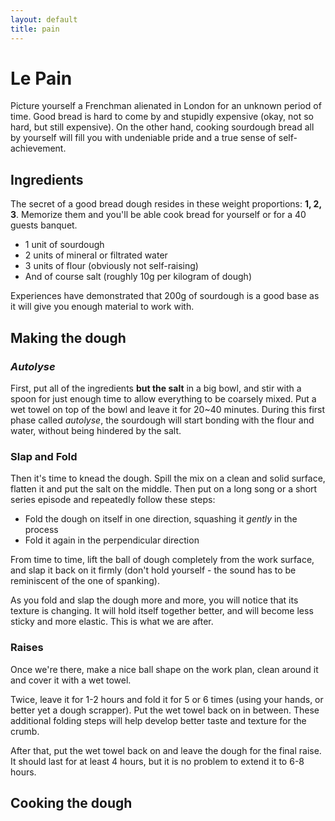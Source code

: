 ```yaml
---
layout: default
title: pain
---
```


# Le Pain

Picture yourself a Frenchman alienated in London for an unknown period of time.
Good bread is hard to come by and stupidly expensive (okay, not so hard, but
still expensive). On the other hand, cooking sourdough bread all by yourself
will fill you with undeniable pride and a true sense of self-achievement.

## Ingredients

The secret of a good bread dough resides in these weight proportions: **1, 2,
3**.  Memorize them and you'll be able cook bread for yourself or for a 40
guests banquet.

* 1 unit of sourdough
* 2 units of mineral or filtrated water
* 3 units of flour (obviously not self-raising)
* And of course salt (roughly 10g per kilogram of dough)

Experiences have demonstrated that 200g of sourdough is a good base as it will
give you enough material to work with.

## Making the dough

### *Autolyse*

First, put all of the ingredients **but the salt** in a big bowl, and stir with a
spoon for just enough time to allow everything to be coarsely mixed. Put a wet
towel on top of the bowl and leave it for 20~40 minutes. During this first phase
called *autolyse*, the sourdough will start bonding with the flour and water,
without being hindered by the salt.

### Slap and Fold

Then it's time to knead the dough. Spill the mix on a clean and solid surface,
flatten it and put the salt on the middle. Then put on a long song or a short
series episode and repeatedly follow these steps:

* Fold the dough on itself in one direction, squashing it *gently* in the
process
* Fold it again in the perpendicular direction

From time to time, lift the ball of dough completely from the work surface, and
slap it back on it firmly (don't hold yourself - the sound has to be reminiscent
of the one of spanking).

As you fold and slap the dough more and more, you will notice that its texture
is changing. It will hold itself together better, and will become less sticky
and more elastic. This is what we are after.

### Raises

Once we're there, make a nice ball shape on the work plan, clean around it and
cover it with a wet towel.

Twice, leave it for 1-2 hours and fold it for 5 or 6 times (using your hands, or
better yet a dough scrapper). Put the wet towel back on in between. These
additional folding steps will help develop better taste and texture for the
crumb.

After that, put the wet towel back on and leave the dough for the final raise.
It should last for at least 4 hours, but it is no problem to extend
it to 6-8 hours.

## Cooking the dough

